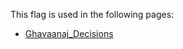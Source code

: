 This flag is used in the following pages:
 - [Ghavaanaj_Decisions](../decisions/Ghavaanaj_Decisions.md)

